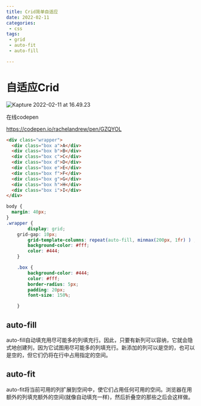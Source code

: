 ```yaml
---
title: Crid简单自适应
date: 2022-02-11
categories:
 - css
tags:
 - grid
 - auto-fit
 - auto-fill

---
```


# 自适应Crid

![Kapture 2022-02-11 at 16.49.23](https://tva1.sinaimg.cn/large/008i3skNly1gz9o5yeicfg30sb0aa18x.gif)

在线codepen

https://codepen.io/rachelandrew/pen/GZQYOL

```html
<div class="wrapper">
  <div class="box a">A</div>
  <div class="box b">B</div>
  <div class="box c">C</div>
  <div class="box d">D</div>
  <div class="box e">E</div>
  <div class="box f">F</div>
  <div class="box g">G</div>
  <div class="box h">H</div>
  <div class="box i">I</div>
</div>
```

```css
body {
  margin: 40px;
}
.wrapper {
		display: grid;
    grid-gap: 10px;
		grid-template-columns: repeat(auto-fill, minmax(200px, 1fr) ) ;
		background-color: #fff;
		color: #444;
	}

	.box {
		background-color: #444;
		color: #fff;
		border-radius: 5px;
		padding: 20px;
		font-size: 150%;

	}

```

## auto-fill

auto-fill自动填充用尽可能多的列填充行。因此，只要有新列可以容纳，它就会隐式地创建列，因为它试图用尽可能多的列填充行。新添加的列可以是空的，也可以是空的，但它们仍将在行中占用指定的空间。

## auto-fit

auto-fit将当前可用的列扩展到空间中，使它们占用任何可用的空间。浏览器在用额外的列填充额外的空间(就像自动填充一样)，然后折叠空的那些之后会这样做。

